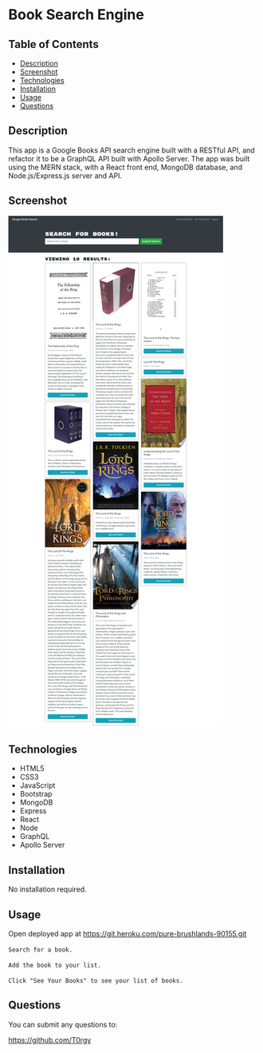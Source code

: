 # Book Search Engine

## Table of Contents

-   [Description](#description)
-   [Screenshot](#screenshot)
-   [Technologies](#technologies)
-   [Installation](#installation)
-   [Usage](#usage)
-   [Questions](#questions)

## Description

This app is a Google Books API search engine built with a RESTful API, and refactor it to be a GraphQL API built with Apollo Server. The app was built using the MERN stack, with a React front end, MongoDB database, and Node.js/Express.js server and API.

## Screenshot

![screenshot](./assets/imgs/screencapture.png)

## Technologies

-   HTML5
-   CSS3
-   JavaScript
-   Bootstrap
-   MongoDB
-   Express
-   React
-   Node
-   GraphQL
-   Apollo Server

## Installation

No installation required.

## Usage

Open deployed app at https://git.heroku.com/pure-brushlands-90155.git


`Search for a book.`

`Add the book to your list.`

`Click "See Your Books" to see your list of books.`

## Questions

You can submit any questions to:

https://github.com/T0rgy